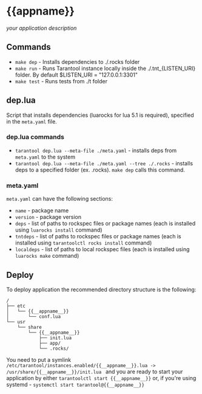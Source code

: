 # {{__appname__}}

_your application description_

## Commands
* `make dep` - Installs dependencies to ./.rocks folder
* `make run` - Runs Tarantool instance locally inside the ./.tnt_{LISTEN_URI} folder. By default $LISTEN_URI = "127.0.0.1:3301"
* `make test` - Runs tests from ./t folder

## dep.lua
Script that installs dependencies (luarocks for lua 5.1 is required), specified in the `meta.yaml` file.

### dep.lua commands
* `tarantool dep.lua --meta-file ./meta.yaml` - installs deps from `meta.yaml` to the system
* `tarantool dep.lua --meta-file ./meta.yaml --tree ./.rocks` - installs deps to a specified folder (ex. .rocks). `make dep` calls this command.


### meta.yaml
`meta.yaml` can have the following sections:
* `name` - package name
* `version` - package version
* `deps` - list of paths to rockspec files or package names (each is installed using `luarocks install` command)
* `tntdeps` - list of paths to rockspec files or package names (each is installed using `tarantoolctl rocks install` command)
* `localdeps` - list of paths to local rockspec files (each is installed using `luarocks make` command)


## Deploy
To deploy application the recommended directory structure is the following:
```
/
├── etc
│   └── {{__appname__}}
│       └── conf.lua
└── usr
    └── share
        └── {{__appname__}}
            ├── init.lua
            ├── app/
            └── .rocks/
```
You need to put a symlink `/etc/tarantool/instances.enabled/{{__appname__}}.lua -> /usr/share/{{__appname__}}/init.lua
` and you are ready to start your application by either `tarantoolctl start {{__appname__}}` or, if you're using systemd - `systemctl start tarantool@{{__appname__}}`
